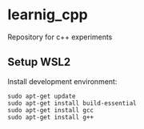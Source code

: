 # learnig_cpp
Repository for c++ experiments

## Setup WSL2

Install development environment:

    sudo apt-get update
    sudo apt-get install build-essential
    sudo apt-get install gcc
    sudo apt-get install g++